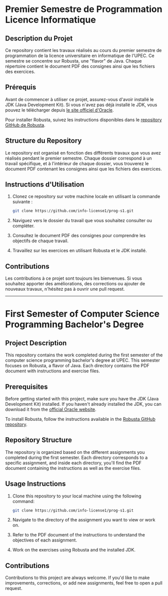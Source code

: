 # Premier Semestre de Programmation Licence Informatique

## Description du Projet

Ce repository contient les travaux réalisés au cours du premier semestre de programmation de la licence universitaire en informatique de l'UPEC. Ce semestre se concentre sur Robusta, une "flavor" de Java. Chaque répertoire contient le document PDF des consignes ainsi que les fichiers des exercices.

## Prérequis

Avant de commencer à utiliser ce projet, assurez-vous d'avoir installé le JDK (Java Development Kit). Si vous n'avez pas déjà installé le JDK, vous pouvez le télécharger depuis [le site officiel d'Oracle](https://www.oracle.com/java/technologies/javase-downloads.html).

Pour installer Robusta, suivez les instructions disponibles dans le [repository GitHub de Robusta](https://github.com/FrenchTechLead/robusta).

## Structure du Repository

Le repository est organisé en fonction des différents travaux que vous avez réalisés pendant le premier semestre. Chaque dossier correspond à un travail spécifique, et à l'intérieur de chaque dossier, vous trouverez le document PDF contenant les consignes ainsi que les fichiers des exercices.

## Instructions d'Utilisation

1. Clonez ce repository sur votre machine locale en utilisant la commande suivante :

    ```bash
    git clone https://github.com/info-license1/prog-s1.git
    ```

2. Naviguez vers le dossier du travail que vous souhaitez consulter ou compléter.

3. Consultez le document PDF des consignes pour comprendre les objectifs de chaque travail.

4. Travaillez sur les exercices en utilisant Robusta et le JDK installé.

## Contributions

Les contributions à ce projet sont toujours les bienvenues. Si vous souhaitez apporter des améliorations, des corrections ou ajouter de nouveaux travaux, n'hésitez pas à ouvrir une pull request.

---

# First Semester of Computer Science Programming Bachelor's Degree

## Project Description

This repository contains the work completed during the first semester of the computer science programming bachelor's degree at UPEC. This semester focuses on Robusta, a flavor of Java. Each directory contains the PDF document with instructions and exercise files.

## Prerequisites

Before getting started with this project, make sure you have the JDK (Java Development Kit) installed. If you haven't already installed the JDK, you can download it from the [official Oracle website](https://www.oracle.com/java/technologies/javase-downloads.html).

To install Robusta, follow the instructions available in the [Robusta GitHub repository](https://github.com/FrenchTechLead/robusta).

## Repository Structure

The repository is organized based on the different assignments you completed during the first semester. Each directory corresponds to a specific assignment, and inside each directory, you'll find the PDF document containing the instructions as well as the exercise files.

## Usage Instructions

1. Clone this repository to your local machine using the following command:

    ```bash
    git clone https://github.com/info-license1/prog-s1.git
    ```

2. Navigate to the directory of the assignment you want to view or work on.

3. Refer to the PDF document of the instructions to understand the objectives of each assignment.

4. Work on the exercises using Robusta and the installed JDK.

## Contributions

Contributions to this project are always welcome. If you'd like to make improvements, corrections, or add new assignments, feel free to open a pull request.
